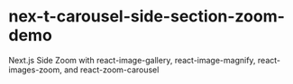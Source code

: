 # nex-t-carousel-side-section-zoom-demo
Next.js Side Zoom with react-image-gallery, react-image-magnify, react-images-zoom, and react-zoom-carousel
